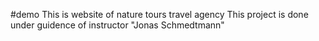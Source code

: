 #demo
This is website of nature tours travel agency
This project is done under guidence of instructor "Jonas Schmedtmann"
